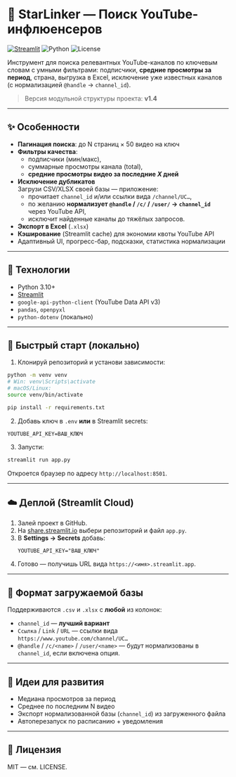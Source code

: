 # 🔎 StarLinker — Поиск YouTube-инфлюенсеров

[![Streamlit](https://img.shields.io/badge/Streamlit-🎈-FF4B4B)](https://streamlit.io/)
![Python](https://img.shields.io/badge/Python-3.10%2B-blue)
![License](https://img.shields.io/badge/license-MIT-lightgrey)

Инструмент для поиска релевантных YouTube-каналов по ключевым словам с умными фильтрами: подписчики, **средние просмотры за период**, страна, выгрузка в Excel, исключение уже известных каналов (с нормализацией `@handle` → `channel_id`).

> Версия модульной структуры проекта: **v1.4**

---

## ✨ Особенности

- **Пагинация поиска**: до N страниц × 50 видео на ключ
- **Фильтры качества**:
  - подписчики (мин/макс),
  - суммарные просмотры канала (total),
  - **средние просмотры видео за последние _X_ дней**
- **Исключение дубликатов**  
  Загрузи CSV/XLSX своей базы — приложение:
  - прочитает `channel_id` и/или ссылки вида `/channel/UC…`,
  - по желанию **нормализует `@handle` / `/c/` / `/user/` → `channel_id`** через YouTube API,
  - исключит найденные каналы до тяжёлых запросов.
- **Экспорт в Excel** (`.xlsx`)
- **Кэширование** (Streamlit cache) для экономии квоты YouTube API
- Адаптивный UI, прогресс-бар, подсказки, статистика нормализации

---

## 🧱 Технологии

- Python 3.10+
- [Streamlit](https://streamlit.io/)
- `google-api-python-client` (YouTube Data API v3)
- `pandas`, `openpyxl`
- `python-dotenv` (локально)

---

## 🚀 Быстрый старт (локально)

1) Клонируй репозиторий и установи зависимости:
```bash
python -m venv venv
# Win: venv\Scripts\activate
# macOS/Linux:
source venv/bin/activate

pip install -r requirements.txt
```

2) Добавь ключ в `.env` **или** в Streamlit secrets:
```env
YOUTUBE_API_KEY=ВАШ_КЛЮЧ
```

3) Запусти:
```bash
streamlit run app.py
```

Откроется браузер по адресу `http://localhost:8501`.

---

## ☁️ Деплой (Streamlit Cloud)

1. Залей проект в GitHub.
2. На [share.streamlit.io](https://share.streamlit.io) выбери репозиторий и файл `app.py`.
3. В **Settings → Secrets** добавь:
   ```
   YOUTUBE_API_KEY="ВАШ_КЛЮЧ"
   ```
4. Готово — получишь URL вида `https://<имя>.streamlit.app`.

---

## 📄 Формат загружаемой базы

Поддерживаются `.csv` и `.xlsx` с **любой** из колонок:

- `channel_id` — **лучший вариант**
- `Ссылка` / `Link` / `URL` — ссылки вида `https://www.youtube.com/channel/UC…`
- `@handle` / `/c/<name>` / `/user/<name>` — будут нормализованы в `channel_id`, если включена опция.

---

## 🧪 Идеи для развития

- Медиана просмотров за период
- Среднее по последним N видео
- Экспорт нормализованной базы (`channel_id`) из загруженного файла
- Автоперезапуск по расписанию + уведомления

---

## 📜 Лицензия

MIT — см. LICENSE.
